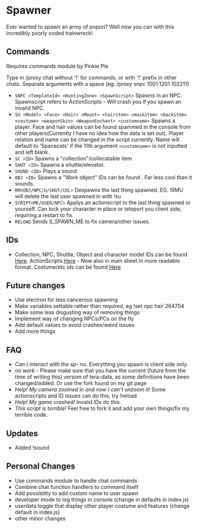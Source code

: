 # Spawner
Ever wanted to spawn an army of popori? Well now you can with this incredibly poorly coded trainwreck!

## Commands
Requires commands module by Pinkie Pie

Type in /proxy chat without '!' for commands, or with '!' prefix in other chats. Separate arguments with a space (eg: /proxy snpc 1001 1201 102211)

* `SNPC <TemplateId> <HuntingZone> <SpawnScript>` Spawns in an NPC. Spawnscript refers to ActionScripts - Will crash you if you spawn an invalid NPC.
* `SU <Model> <Face> <Hair> <Mount> <hairitem> <maskitem> <backitem> <costume> <weaponSkin> <WeaponEnchant> <customname>` Spawns a player. Face and hair values can be found spammed in the console from other players(Currently I have no idea how the data is set out). Player relation and name can be changed in the script currently. Name will default to 'Spacecats' if the 11th argument `<customname>` is not inputted and left blank.
* `SC <ID>` Spawns a "collection"/collecatable item
* `SHUT <ID>` Spawns a shuttle/elevator.
* `SOUND <ID>` Plays a sound
* `OBJ <ID>` Spawns a "Work object" IDs can be found <here>. Far less cool than it sounds.
* `RM<OBJ/NPC/U/SHUT/COL>` Despawns the last thing spawned. EG. !RMU will delete the last user spawned in with !su
* `SCRIPT<ME/USER/NPC>` Applys an actionscript to the last thing spawned or yourself. Can lock your character in place or teleport you client side, requiring a restart to fix.
* `RELOAD` Sends S_SPAWN_ME to fix camera/other issues.

## IDs
* Collection, NPC, Shuttle, Object and character model IDs can be found [Here](https://docs.google.com/spreadsheets/d/1Inba-tW70grzqisvpdFPpKFfgz5XTptFygjUNb1T1hw/edit?usp=sharing). ActionScripts [Here](https://drive.google.com/file/d/0B9CbzlVpo0LuTjVWZ19Lel8wVjQ/view?usp=sharing) - Now also in main sheet in more readable format. Costume/etc ids can be found [Here](http://teradatabase.net/)

## Future changes
* Use electron for less cancerous spawning
* Make variables settable rather than required, eg !set npc hair 264704
* Make some less disgusting way of removing things
* Implement way of changing NPCs/PCs on the fly
* Add default values to avoid crashes/weird issues
* Add more things

## FAQ
* *Can I interact with the sp-* no. Everything you spawn is client side only.
* *no work* - Please make sure that you have the current (future from the time of writing this) version of tera-data, as some definitions have been changed/added. Or use the fork found on my git page
* *Help! My camera zoomed in and now I can't unzoom it!* Some actionscripts and ID issues can do this, try !reload
* *Help! My game crashed!* Invalid IDs do this.
* *This script is terrible!* Feel free to fork it and add your own things/fix my terrible code.

## Updates
* Added !sound

## Personal Changes
* Use commands module to handle chat commands
* Combine chat function handlers to command itself
* Add possibility to add custom name to user spawn
* developer mode to log things in console (change in defaults in index.js)
* userdata toggle that display other player costume and features (change default in index.js)
* other minor changes
